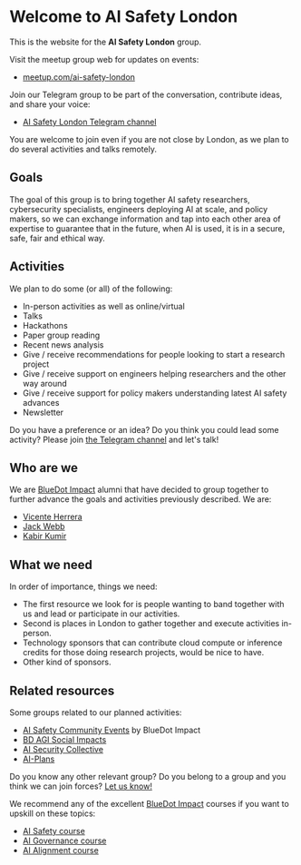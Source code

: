 # Welcome to AI Safety London

This is the website for the **AI Safety London** group.

Visit the meetup group web for updates on events:
<ul><li class="fork"><a href="https://www.meetup.com/ai-safety-london/">meetup.com/ai-safety-london</a></li></ul>

Join our Telegram group to be part of the conversation, contribute ideas, and share your voice:
<ul><li class="fork"><a href="https://t.me/+pRw8v22TNAc0MGY0">AI Safety London Telegram channel</a></li></ul>

You are welcome to join even if you are not close by London, as we plan to do several activities and talks remotely.

## Goals

The goal of this group is to bring together AI safety researchers, cybersecurity specialists, engineers deploying AI at scale, and policy makers, so we can exchange information and tap into each other area of expertise to guarantee that in the future, when AI is used, it is in a secure, safe, fair and ethical way.

## Activities

We plan to do some (or all) of the following:
* In-person activities as well as online/virtual
* Talks
* Hackathons
* Paper group reading
* Recent news analysis
* Give / receive recommendations for people looking to start a research project
* Give / receive support on engineers helping researchers and the other way around
* Give / receive support for policy makers understanding latest AI safety advances
* Newsletter

Do you have a preference or an idea? Do you think you could lead some activity? Please join [the Telegram channel](https://t.me/+pRw8v22TNAc0MGY0) and let's talk!

## Who are we

We are [BlueDot Impact](https://bluedot.org) alumni that have decided to group together to further advance the goals and activities previously described. We are:
* [Vicente Herrera](https://www.linkedin.com/in/vicenteherrera)
* [Jack Webb](https://www.linkedin.com/in/jack-webb-2b7b9994)
* [Kabir Kumir](https://www.linkedin.com/in/kabir-kumar-324b02b8/)

## What we need

In order of importance, things we need:
- The first resource we look for is people wanting to band together with us and lead or participate in our activities.
- Second is places in London to gather together and execute activities in-person.
- Technology sponsors that can contribute cloud compute or inference credits for those doing research projects, would be nice to have.
- Other kind of sponsors.

## Related resources

Some groups related to our planned activities:
* [AI Safety Community Events](https://lu.ma/aisafetycommunityevents) by BlueDot Impact
* [BD AGI Social Impacts](https://lu.ma/calendar/cal-JmkJ1MkglgB1sHU)
* [AI Security Collective](https://lu.ma/AISecurityCollective)
* [AI-Plans](https://lu.ma/ai-plans)

Do you know any other relevant group? Do you belong to a group and you think we can join forces? [Let us know!](https://t.me/+pRw8v22TNAc0MGY0)  

We recommend any of the excellent [BlueDot Impact](https://bluedot.org/) courses if you want to upskill on these topics:
* [AI Safety course](https://aisafetyfundamentals.com/)
* [AI Governance course](https://aisafetyfundamentals.com/governance/)
* [AI Alignment course](https://aisafetyfundamentals.com/alignment/)


